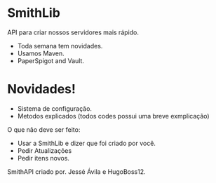 # SmithLib

API para criar nossos servidores mais rápido.

  - Toda semana tem novidades.
  - Usamos Maven.
  - PaperSpigot and Vault.

# Novidades!

  - Sistema de configuração.
  - Metodos explicados (todos codes possui uma breve exmplicação)


O que não deve ser feito:
  - Usar a SmithLib e dizer que foi criado por você.
  - Pedir Atualizações
  - Pedir itens novos.

SmithAPI criado por.  Jessé Ávila e HugoBoss12.
